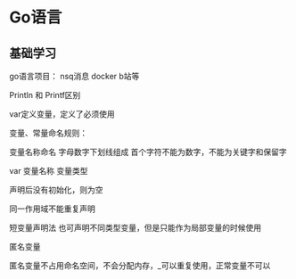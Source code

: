 # Go语言

## 基础学习

go语言项目： nsq消息 docker b站等

Println 和 Printf区别

var定义变量，定义了必须使用

变量、常量命名规则：

变量名称命名  字母数字下划线组成 首个字符不能为数字，不能为关键字和保留字

var 变量名称 变量类型

声明后没有初始化，则为空

同一作用域不能重复声明

短变量声明法  也可声明不同类型变量，但是只能作为局部变量的时候使用



匿名变量

匿名变量不占用命名空间，不会分配内存，_可以重复使用，正常变量不可以









